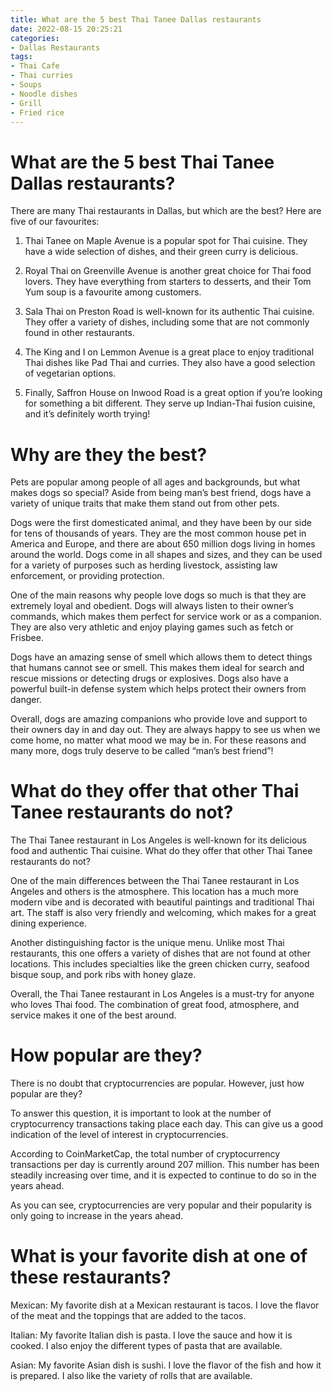 ```yaml
---
title: What are the 5 best Thai Tanee Dallas restaurants 
date: 2022-08-15 20:25:21
categories:
- Dallas Restaurants
tags:
- Thai Cafe
- Thai curries
- Soups
- Noodle dishes
- Grill
- Fried rice
---
```



#  What are the 5 best Thai Tanee Dallas restaurants? 

There are many Thai restaurants in Dallas, but which are the best? Here are five of our favourites:

1. Thai Tanee on Maple Avenue is a popular spot for Thai cuisine. They have a wide selection of dishes, and their green curry is delicious.

2. Royal Thai on Greenville Avenue is another great choice for Thai food lovers. They have everything from starters to desserts, and their Tom Yum soup is a favourite among customers.

3. Sala Thai on Preston Road is well-known for its authentic Thai cuisine. They offer a variety of dishes, including some that are not commonly found in other restaurants.

4. The King and I on Lemmon Avenue is a great place to enjoy traditional Thai dishes like Pad Thai and curries. They also have a good selection of vegetarian options.

5. Finally, Saffron House on Inwood Road is a great option if you’re looking for something a bit different. They serve up Indian-Thai fusion cuisine, and it’s definitely worth trying!

#  Why are they the best? 

Pets are popular among people of all ages and backgrounds, but what makes dogs so special? Aside from being man’s best friend, dogs have a variety of unique traits that make them stand out from other pets.

Dogs were the first domesticated animal, and they have been by our side for tens of thousands of years. They are the most common house pet in America and Europe, and there are about 650 million dogs living in homes around the world. Dogs come in all shapes and sizes, and they can be used for a variety of purposes such as herding livestock, assisting law enforcement, or providing protection.

One of the main reasons why people love dogs so much is that they are extremely loyal and obedient. Dogs will always listen to their owner’s commands, which makes them perfect for service work or as a companion. They are also very athletic and enjoy playing games such as fetch or Frisbee.

Dogs have an amazing sense of smell which allows them to detect things that humans cannot see or smell. This makes them ideal for search and rescue missions or detecting drugs or explosives. Dogs also have a powerful built-in defense system which helps protect their owners from danger.

Overall, dogs are amazing companions who provide love and support to their owners day in and day out. They are always happy to see us when we come home, no matter what mood we may be in. For these reasons and many more, dogs truly deserve to be called “man’s best friend”!

#  What do they offer that other Thai Tanee restaurants do not? 

The Thai Tanee restaurant in Los Angeles is well-known for its delicious food and authentic Thai cuisine. What do they offer that other Thai Tanee restaurants do not?

One of the main differences between the Thai Tanee restaurant in Los Angeles and others is the atmosphere. This location has a much more modern vibe and is decorated with beautiful paintings and traditional Thai art. The staff is also very friendly and welcoming, which makes for a great dining experience.

Another distinguishing factor is the unique menu. Unlike most Thai restaurants, this one offers a variety of dishes that are not found at other locations. This includes specialties like the green chicken curry, seafood bisque soup, and pork ribs with honey glaze.

Overall, the Thai Tanee restaurant in Los Angeles is a must-try for anyone who loves Thai food. The combination of great food, atmosphere, and service makes it one of the best around.

#  How popular are they? 

There is no doubt that cryptocurrencies are popular. However, just how popular are they? 

To answer this question, it is important to look at the number of cryptocurrency transactions taking place each day. This can give us a good indication of the level of interest in cryptocurrencies. 

According to CoinMarketCap, the total number of cryptocurrency transactions per day is currently around 207 million. This number has been steadily increasing over time, and it is expected to continue to do so in the years ahead. 

As you can see, cryptocurrencies are very popular and their popularity is only going to increase in the years ahead.

#  What is your favorite dish at one of these restaurants?

Mexican: My favorite dish at a Mexican restaurant is tacos. I love the flavor of the meat and the toppings that are added to the tacos.

Italian: My favorite Italian dish is pasta. I love the sauce and how it is cooked. I also enjoy the different types of pasta that are available.

Asian: My favorite Asian dish is sushi. I love the flavor of the fish and how it is prepared. I also like the variety of rolls that are available.